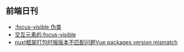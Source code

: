 ## 前端日刊

* [:focus-visible 伪类](https://www.zhangxinxu.com/wordpress/2019/03/css-focus-visible/)
* [交互元素的:focus-visible](https://zhuanlan.zhihu.com/p/33714597)
* [nuxt框架打包时报版本不匹配问题Vue packages version mismatch](https://blog.csdn.net/qq_35971958/article/details/91165656)
